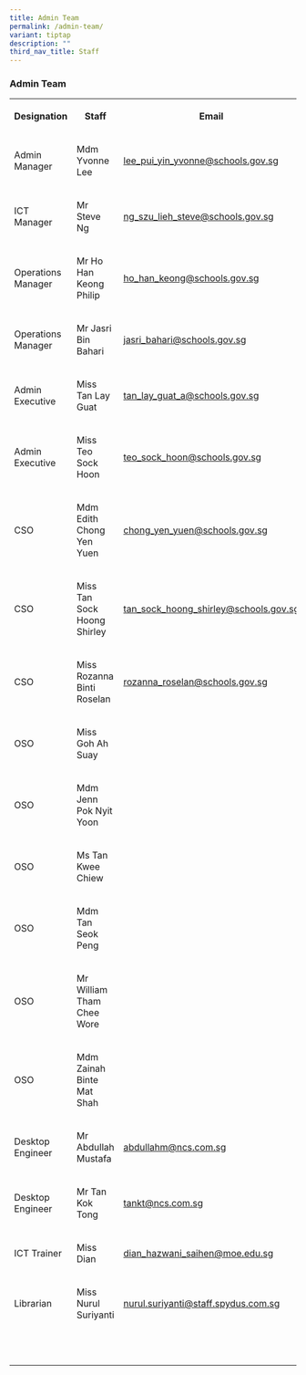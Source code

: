 ```yaml
---
title: Admin Team
permalink: /admin-team/
variant: tiptap
description: ""
third_nav_title: Staff
---
```

<h3><strong>Admin Team</strong></h3>
<table style="minWidth: 75px">
<colgroup>
<col>
<col>
<col>
</colgroup>
<tbody>
<tr>
<th rowspan="1" colspan="1">
<p>Designation</p>
</th>
<th rowspan="1" colspan="1">
<p>Staff</p>
</th>
<th rowspan="1" colspan="1">
<p>Email</p>
</th>
</tr>
<tr>
<td rowspan="1" colspan="1">
<p>Admin Manager</p>
</td>
<td rowspan="1" colspan="1">
<p>Mdm Yvonne Lee</p>
</td>
<td rowspan="1" colspan="1">
<p><a href="mailto:lee_pui_yin_yvonne@schools.gov.sg" rel="noopener noreferrer nofollow" target="_blank">lee_pui_yin_yvonne@schools.gov.sg</a>
</p>
</td>
</tr>
<tr>
<td rowspan="1" colspan="1">
<p>ICT Manager</p>
</td>
<td rowspan="1" colspan="1">
<p>Mr Steve Ng</p>
</td>
<td rowspan="1" colspan="1">
<p><a href="mailto:ng_szu_lieh_steve@schools.gov.sg" rel="noopener noreferrer nofollow" target="_blank">ng_szu_lieh_steve@schools.gov.sg</a>
</p>
</td>
</tr>
<tr>
<td rowspan="1" colspan="1">
<p>Operations Manager</p>
</td>
<td rowspan="1" colspan="1">
<p>Mr Ho Han Keong Philip</p>
</td>
<td rowspan="1" colspan="1">
<p><a href="mailto:ho_han_keong@schools.gov.sg" rel="noopener noreferrer nofollow" target="_blank">ho_han_keong@schools.gov.sg</a>
</p>
</td>
</tr>
<tr>
<td rowspan="1" colspan="1">
<p>Operations Manager</p>
</td>
<td rowspan="1" colspan="1">
<p>Mr Jasri Bin Bahari</p>
</td>
<td rowspan="1" colspan="1">
<p><a href="mailto:jasri_bahari@schools.gov.sg" rel="noopener noreferrer nofollow" target="_blank">jasri_bahari@schools.gov.sg</a>
</p>
</td>
</tr>
<tr>
<td rowspan="1" colspan="1">
<p>Admin Executive</p>
</td>
<td rowspan="1" colspan="1">
<p>Miss Tan Lay Guat</p>
</td>
<td rowspan="1" colspan="1">
<p><a href="mailto:tan_lay_guat_a@schools.gov.sg" rel="noopener noreferrer nofollow" target="_blank">tan_lay_guat_a@schools.gov.sg</a>
</p>
</td>
</tr>
<tr>
<td rowspan="1" colspan="1">
<p>Admin Executive</p>
</td>
<td rowspan="1" colspan="1">
<p>Miss Teo Sock Hoon</p>
</td>
<td rowspan="1" colspan="1">
<p><a href="mailto:teo_sock_hoon@schools.gov.sg" rel="noopener noreferrer nofollow" target="_blank">teo_sock_hoon@schools.gov.sg</a>
</p>
</td>
</tr>
<tr>
<td rowspan="1" colspan="1">
<p>CSO</p>
</td>
<td rowspan="1" colspan="1">
<p>Mdm Edith Chong Yen Yuen</p>
</td>
<td rowspan="1" colspan="1">
<p><a href="mailto:chong_yen_yuen@schools.gov.sg" rel="noopener noreferrer nofollow" target="_blank">chong_yen_yuen@schools.gov.sg</a>
</p>
</td>
</tr>
<tr>
<td rowspan="1" colspan="1">
<p>CSO</p>
</td>
<td rowspan="1" colspan="1">
<p>Miss Tan Sock Hoong Shirley</p>
</td>
<td rowspan="1" colspan="1">
<p><a href="mailto:tan_sock_hoong_shirley@schools.gov.sg" rel="noopener noreferrer nofollow" target="_blank">tan_sock_hoong_shirley@schools.gov.sg</a>
</p>
</td>
</tr>
<tr>
<td rowspan="1" colspan="1">
<p>CSO</p>
</td>
<td rowspan="1" colspan="1">
<p>Miss Rozanna Binti Roselan</p>
</td>
<td rowspan="1" colspan="1">
<p><a href="mailto:rozanna_roselan@schools.gov.sg" rel="noopener noreferrer nofollow" target="_blank">rozanna_roselan@schools.gov.sg</a>
</p>
</td>
</tr>
<tr>
<td rowspan="1" colspan="1">
<p>OSO</p>
</td>
<td rowspan="1" colspan="1">
<p>Miss Goh Ah Suay</p>
</td>
<td rowspan="1" colspan="1">
<p>&nbsp;</p>
</td>
</tr>
<tr>
<td rowspan="1" colspan="1">
<p>OSO</p>
</td>
<td rowspan="1" colspan="1">
<p>Mdm Jenn Pok Nyit Yoon</p>
</td>
<td rowspan="1" colspan="1">
<p>&nbsp;</p>
</td>
</tr>
<tr>
<td rowspan="1" colspan="1">
<p>OSO</p>
</td>
<td rowspan="1" colspan="1">
<p>Ms Tan Kwee Chiew</p>
</td>
<td rowspan="1" colspan="1">
<p>&nbsp;</p>
</td>
</tr>
<tr>
<td rowspan="1" colspan="1">
<p>OSO</p>
</td>
<td rowspan="1" colspan="1">
<p>Mdm Tan Seok Peng</p>
</td>
<td rowspan="1" colspan="1">
<p></p>
</td>
</tr>
<tr>
<td rowspan="1" colspan="1">
<p>OSO</p>
</td>
<td rowspan="1" colspan="1">
<p>Mr William Tham Chee Wore</p>
</td>
<td rowspan="1" colspan="1">
<p>&nbsp;</p>
</td>
</tr>
<tr>
<td rowspan="1" colspan="1">
<p>OSO</p>
</td>
<td rowspan="1" colspan="1">
<p>Mdm Zainah Binte Mat Shah</p>
</td>
<td rowspan="1" colspan="1">
<p>&nbsp;</p>
</td>
</tr>
<tr>
<td rowspan="1" colspan="1">
<p>Desktop Engineer</p>
</td>
<td rowspan="1" colspan="1">
<p>Mr Abdullah Mustafa</p>
</td>
<td rowspan="1" colspan="1">
<p><a href="mailto:abdullahm@ncs.com.sg" rel="noopener noreferrer nofollow" target="_blank">abdullahm@ncs.com.sg</a>
</p>
</td>
</tr>
<tr>
<td rowspan="1" colspan="1">
<p>Desktop Engineer</p>
</td>
<td rowspan="1" colspan="1">
<p>Mr Tan Kok Tong</p>
</td>
<td rowspan="1" colspan="1">
<p><a href="mailto:tankt@ncs.com.sg" rel="noopener noreferrer nofollow" target="_blank">tankt@ncs.com.sg</a>
</p>
</td>
</tr>
<tr>
<td rowspan="1" colspan="1">
<p>ICT Trainer</p>
</td>
<td rowspan="1" colspan="1">
<p>Miss Dian</p>
</td>
<td rowspan="1" colspan="1">
<p><a href="mailto:dian_hazwani_saihen@moe.edu.sg" rel="noopener noreferrer nofollow" target="_blank">dian_hazwani_saihen@moe.edu.sg</a>
</p>
</td>
</tr>
<tr>
<td rowspan="1" colspan="1">
<p>Librarian</p>
</td>
<td rowspan="1" colspan="1">
<p>Miss Nurul Suriyanti</p>
</td>
<td rowspan="1" colspan="1">
<p><a href="mailto:nurul.suriyanti@staff.spydus.com.sg" rel="noopener noreferrer nofollow" target="_blank">nurul.suriyanti@staff.spydus.com.sg</a>
</p>
</td>
</tr>
<tr>
<td rowspan="1" colspan="1">
<p>&nbsp;</p>
</td>
<td rowspan="1" colspan="1">
<p>&nbsp;</p>
</td>
<td rowspan="1" colspan="1">
<p></p>
</td>
</tr>
</tbody>
</table>
<p></p>